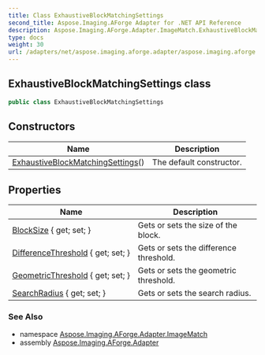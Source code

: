 ```yaml
---
title: Class ExhaustiveBlockMatchingSettings
second_title: Aspose.Imaging.AForge Adapter for .NET API Reference
description: Aspose.Imaging.AForge.Adapter.ImageMatch.ExhaustiveBlockMatchingSettings class. 
type: docs
weight: 30
url: /adapters/net/aspose.imaging.aforge.adapter/aspose.imaging.aforge.adapter.imagematch/exhaustiveblockmatchingsettings/
---
```

## ExhaustiveBlockMatchingSettings class

```csharp
public class ExhaustiveBlockMatchingSettings
```

## Constructors

| Name | Description |
| --- | --- |
| [ExhaustiveBlockMatchingSettings](exhaustiveblockmatchingsettings/)() | The default constructor. |

## Properties

| Name | Description |
| --- | --- |
| [BlockSize](../../aspose.imaging.aforge.adapter.imagematch/exhaustiveblockmatchingsettings/blocksize/) { get; set; } | Gets or sets the size of the block. |
| [DifferenceThreshold](../../aspose.imaging.aforge.adapter.imagematch/exhaustiveblockmatchingsettings/differencethreshold/) { get; set; } | Gets or sets the difference threshold. |
| [GeometricThreshold](../../aspose.imaging.aforge.adapter.imagematch/exhaustiveblockmatchingsettings/geometricthreshold/) { get; set; } | Gets or sets the geometric threshold. |
| [SearchRadius](../../aspose.imaging.aforge.adapter.imagematch/exhaustiveblockmatchingsettings/searchradius/) { get; set; } | Gets or sets the search radius. |

### See Also

* namespace [Aspose.Imaging.AForge.Adapter.ImageMatch](../../aspose.imaging.aforge.adapter.imagematch/)
* assembly [Aspose.Imaging.AForge.Adapter](../../)


